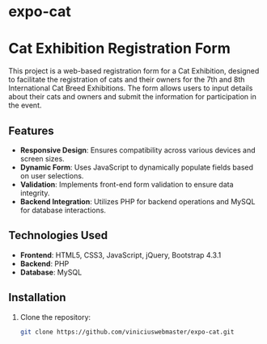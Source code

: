# expo-cat
# Cat Exhibition Registration Form

This project is a web-based registration form for a Cat Exhibition, designed to facilitate the registration of cats and their owners for the 7th and 8th International Cat Breed Exhibitions. The form allows users to input details about their cats and owners and submit the information for participation in the event.

## Features

- **Responsive Design**: Ensures compatibility across various devices and screen sizes.
- **Dynamic Form**: Uses JavaScript to dynamically populate fields based on user selections.
- **Validation**: Implements front-end form validation to ensure data integrity.
- **Backend Integration**: Utilizes PHP for backend operations and MySQL for database interactions.

## Technologies Used

- **Frontend**: HTML5, CSS3, JavaScript, jQuery, Bootstrap 4.3.1
- **Backend**: PHP
- **Database**: MySQL

## Installation

1. Clone the repository:
   ```bash
   git clone https://github.com/viniciuswebmaster/expo-cat.git
